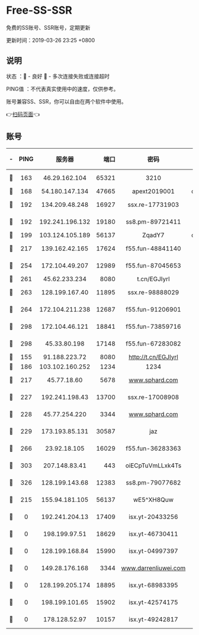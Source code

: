 # Free-SS-SSR

免费的SS账号、SSR账号，定期更新

更新时间：2019-03-26 23:25 +0800

## 说明

状态     ：🙂 - 良好 🙁 - 多次连接失败或连接超时

PING值   ：不代表真实使用中的速度，仅供参考。

账号兼容SS、SSR，你可以自由在两个软件中使用。

👉[扫码页面](https://liesauer.github.io/Free-SS-SSR/)👈

## 账号

|-|PING|服务器|端口|密码|加密方式|区域|
|:----:|:----:|:-----:|-----:|:----:|:----:|:----:|
|🙂|163|46.29.162.104|65321|3210|aes-256-ctr|RU|
|🙂|168|54.180.147.134|47665|apext2019001|chacha20|KR|
|🙂|192|134.209.48.248|16927|ssx.re-17731903|aes-256-cfb|US|
|🙂|192|192.241.196.132|19180|ss8.pm-89721411|aes-256-cfb|US|
|🙂|199|103.124.105.189|56137|ZqadY7|chacha20|US|
|🙂|217|139.162.42.165|17624|f55.fun-48841140|aes-256-cfb|SG|
|🙂|254|172.104.49.207|12989|f55.fun-87045653|aes-256-cfb|SG|
|🙂|261|45.62.233.234|8080|t.cn/EGJIyrl|rc4-md5|CA|
|🙂|263|128.199.167.40|11895|ssx.re-98888029|aes-256-cfb|SG|
|🙂|264|172.104.211.238|12687|f55.fun-91206901|aes-256-cfb|US|
|🙂|298|172.104.46.121|18841|f55.fun-73859716|aes-256-cfb|SG|
|🙂|298|45.33.80.198|17148|f55.fun-67283082|aes-256-cfb|US|
|🙂|155|91.188.223.72|8080|http://t.cn/EGJIyrl|rc4-md5|RU|
|🙂|186|103.102.160.252|1234|1234|rc4-md5|JP|
|🙂|217|45.77.18.60|5678|www.sphard.com|aes-256-cfb|JP|
|🙂|227|192.241.198.43|13700|ssx.re-17008908|aes-256-cfb|US|
|🙂|228|45.77.254.220|3344|www.sphard.com|aes-256-cfb|SG|
|🙂|229|173.193.85.131|30587|jaz|aes-256-cfb|US|
|🙂|266|23.92.18.105|16029|f55.fun-36283363|aes-256-cfb|US|
|🙂|303|207.148.83.41|443|oiECpTuVmLLxk4Ts|aes-256-cfb|AU|
|🙂|326|128.199.143.68|12383|ss8.pm-79077682|aes-256-cfb|SG|
|🙁|215|155.94.181.105|56137|wE5^XH8Quw|aes-256-cfb|US|
|🙁|0|192.241.204.13|17409|isx.yt-20433256|aes-256-cfb|US|
|🙁|0|198.199.97.51|18629|isx.yt-46730411|aes-256-cfb|US|
|🙁|0|128.199.168.84|15990|isx.yt-04997397|aes-256-cfb|SG|
|🙁|0|149.28.176.168|3344|www.darrenliuwei.com|aes-256-cfb|AU|
|🙁|0|128.199.205.174|18895|isx.yt-68983395|aes-256-cfb|SG|
|🙁|0|198.199.101.65|15902|isx.yt-42574175|aes-256-cfb|US|
|🙁|0|178.128.52.97|10157|isx.yt-49242817|aes-256-cfb|SG|

